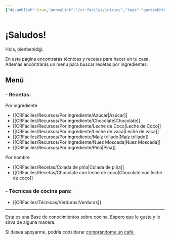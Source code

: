 ```yaml
---
{"dg-publish":true,"permalink":"/cr-faciles/inicio/","tags":"gardenEntry"}
---
```




<div class="transclusion internal-embed is-loaded"><div class="markdown-embed">





</div></div>


# ¡Saludos!

Hola, bienbenid@.

En esta página encontrarás técnicas y recetas para hacer en tu casa. Además encontrarás un menú para buscar recetas por ingredientes.


## Menú

### - Recetas:

   Por ingrediente
   - [[CRFáciles/Recursos/Por ingrediente/Azúcar\|Azúcar]]
   - [[CRFáciles/Recursos/Por ingrediente/Chocolate\|Chocolate]]
   - [[CRFáciles/Recursos/Por ingrediente/Leche de Coco\|Leche de Coco]]
   - [[CRFáciles/Recursos/Por ingrediente/Leche de vaca\|Leche de vaca]]
   - [[CRFáciles/Recursos/Por ingrediente/Maíz trillado\|Maíz trillado]]
   - [[CRFáciles/Recursos/Por ingrediente/Nuez Moscada\|Nuez Moscada]]
   - [[CRFáciles/Recursos/Por ingrediente/Piña\|Piña]]

   Por nombre
   - [[CRFáciles/Recetas/Colada de piña\|Colada de piña]]
   - [[CRFáciles/Recetas/Chocolate con leche de coco\|Chocolate con leche de coco]]

### - Técnicas de cocina para:

- [[CRFáciles/Técnicas/Verduras\|Verduras]]


-----
Esta es una Base de conocimientos sobre cocina. Espero que le guste y le sirva de alguna manera.

Si desea apoyarme, podría considerar <a href="https://www.buymeacoffee.com/crfaciles">comprándome un café.</a>